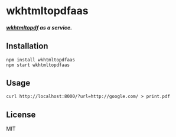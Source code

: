 # wkhtmltopdfaas

#### *[wkhtmltopdf] as a service.*


## Installation
    
    npm install wkhtmltopdfaas
    npm start wkhtmltopdfaas

## Usage

    curl http://localhost:8000/?url=http://google.com/ > print.pdf
    
[wkhtmltopdf]: http://code.google.com/p/wkhtmltopdf/ "Convert html to pdf using webkit (qtwebkit)"

## License

MIT